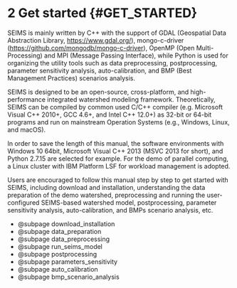 2 Get started {#GET_STARTED}
===============================

SEIMS is mainly written by C++ with the support of GDAL (Geospatial Data Abstraction Library, https://www.gdal.org/), mongo-c-driver (https://github.com/mongodb/mongo-c-driver), OpenMP (Open Multi-Processing) and MPI (Message Passing Interface), while Python is used for organizing the utility tools such as data preprocessing, postprocessing, parameter sensitivity analysis, auto-calibration, and BMP (Best Management Practices) scenarios analysis.

SEIMS is designed to be an open-source, cross-platform, and high-performance integrated watershed modeling framework. Theoretically, SEIMS can be compiled by common used C/C++ compiler (e.g. Microsoft Visual C++ 2010+, GCC 4.6+, and Intel C++ 12.0+) as 32-bit or 64-bit programs and run on mainstream Operation Systems (e.g., Windows, Linux, and macOS).

In order to save the length of this manual, the software environments with Windows 10 64bit, Microsoft Visual C++ 2013 (MSVC 2013 for short), and Python 2.7.15 are selected for example. For the demo of parallel computing, a Linux cluster with IBM Platform LSF for workload management is adopted.

Users are encouraged to follow this manual step by step to get started with SEIMS, including download and installation, understanding the data preparation of the demo watershed, preprocessing and running the user-configured SEIMS-based watershed model, postprocessing, parameter sensitivity analysis, auto-calibration, and BMPs scenario analysis, etc.


- @subpage download_installation
- @subpage data_preparation
- @subpage data_preprocessing
- @subpage run_seims_model
- @subpage postprocessing
- @subpage parameters_sensitivity
- @subpage auto_calibration
- @subpage bmp_scenario_analysis
